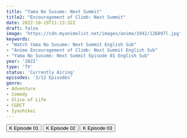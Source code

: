 ```yaml
---
title: "Yama No Susume: Next Summit"
title2: "Encouragement of Climb: Next Summit"
date: 2022-10-19T11:13:32Z
draft: false
image: 'https://cdn.myanimelist.net/images/anime/1942/126897l.jpg'
keywords:
- "Watch Yama No Susume: Next Summit English Sub"
- "Anime Encouragement of Climb: Next Summit English Sub"
- "Yama No Susume: Next Summit Episode 01 English Sub"
year: '2022'
type: 'TV'
status: 'Currently Airing'
episodes: '3/12 Episodes'
genre:
- Adventure
- Comedy
- Slice of Life
- CGDCT
- Iyashikei
---
```


<div class="d-g gg-5 gtc-r ai-c">
<button onclick="window.open('?kwf=YamaNoSusumeNextSummit/Yama No Susume - Next Summit - 01','_blank')">K Episode 01</button>
<button onclick="window.open('?kwf=YamaNoSusumeNextSummit/Yama No Susume - Next Summit - 02','_blank')">K Episode 02</button>
<button onclick="window.open('?kwf=YamaNoSusumeNextSummit/Yama No Susume - Next Summit - 03','_blank')">K Episode 03</button>
</div>